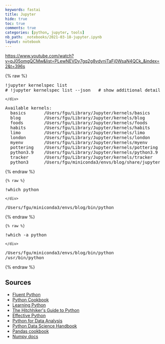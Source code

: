 ```yaml
---
keywords: fastai
title: Jupyter
hide: true
toc: true
comments: true
categories: [python, jupyter, tools]
nb_path: _notebooks/2021-03-18-jupyter.ipynb
layout: notebook
---
```


<!--
#################################################
### THIS FILE WAS AUTOGENERATED! DO NOT EDIT! ###
#################################################
# file to edit: _notebooks/2021-03-18-jupyter.ipynb
-->

<div class="container" id="notebook-container">
        
<div class="cell border-box-sizing text_cell rendered"><div class="inner_cell">
<div class="text_cell_render border-box-sizing rendered_html">
<p><a href="https://www.youtube.com/watch?v=pJ05omgQCMw&amp;list=PLewNEVDy7gq2g8vdvniTaFj0WsaN4QCk_&amp;index=2&amp;t=396s">https://www.youtube.com/watch?v=pJ05omgQCMw&amp;list=PLewNEVDy7gq2g8vdvniTaFj0WsaN4QCk_&amp;index=2&amp;t=396s</a></p>

</div>
</div>
</div>
    {% raw %}
    
<div class="cell border-box-sizing code_cell rendered">
<div class="input">

<div class="inner_cell">
    <div class="input_area">
<div class=" highlight hl-ipython3"><pre><span></span><span class="o">!</span>jupyter kernelspec list
<span class="c1"># !jupyter kernelspec list --json   # show additional details</span>
</pre></div>

    </div>
</div>
</div>

<div class="output_wrapper">
<div class="output">

<div class="output_area">

<div class="output_subarea output_stream output_stdout output_text">
<pre>Available kernels:
  basics       /Users/fgu/Library/Jupyter/kernels/basics
  blog         /Users/fgu/Library/Jupyter/kernels/blog
  foods        /Users/fgu/Library/Jupyter/kernels/foods
  habits       /Users/fgu/Library/Jupyter/kernels/habits
  limo         /Users/fgu/Library/Jupyter/kernels/limo
  london       /Users/fgu/Library/Jupyter/kernels/london
  myenv        /Users/fgu/Library/Jupyter/kernels/myenv
  pottering    /Users/fgu/Library/Jupyter/kernels/pottering
  python3.9    /Users/fgu/Library/Jupyter/kernels/python3.9
  tracker      /Users/fgu/Library/Jupyter/kernels/tracker
  python3      /Users/fgu/miniconda3/envs/blog/share/jupyter/kernels/python3
</pre>
</div>
</div>

</div>
</div>

</div>
    {% endraw %}

    {% raw %}
    
<div class="cell border-box-sizing code_cell rendered">
<div class="input">

<div class="inner_cell">
    <div class="input_area">
<div class=" highlight hl-ipython3"><pre><span></span><span class="o">!</span>which python
</pre></div>

    </div>
</div>
</div>

<div class="output_wrapper">
<div class="output">

<div class="output_area">

<div class="output_subarea output_stream output_stdout output_text">
<pre>/Users/fgu/miniconda3/envs/blog/bin/python
</pre>
</div>
</div>

</div>
</div>

</div>
    {% endraw %}

    {% raw %}
    
<div class="cell border-box-sizing code_cell rendered">
<div class="input">

<div class="inner_cell">
    <div class="input_area">
<div class=" highlight hl-ipython3"><pre><span></span><span class="o">!</span>which -a python
</pre></div>

    </div>
</div>
</div>

<div class="output_wrapper">
<div class="output">

<div class="output_area">

<div class="output_subarea output_stream output_stdout output_text">
<pre>/Users/fgu/miniconda3/envs/blog/bin/python
/usr/bin/python
</pre>
</div>
</div>

</div>
</div>

</div>
    {% endraw %}

<div class="cell border-box-sizing text_cell rendered"><div class="inner_cell">
<div class="text_cell_render border-box-sizing rendered_html">
<h2 id="Sources">Sources<a class="anchor-link" href="#Sources"> </a></h2><ul>
<li><a href="https://www.oreilly.com/library/view/fluent-python/9781491946237/">Fluent Python</a></li>
<li><a href="https://www.oreilly.com/library/view/python-cookbook-3rd/9781449357337/">Python Cookbook</a></li>
<li><a href="https://www.oreilly.com/library/view/learning-python-5th/9781449355722/">Learning Python</a></li>
<li><a href="https://docs.python-guide.org/writing/structure/">The Hitchhiker's Guide to Python</a></li>
<li><a href="https://effectivepython.com">Effective Python</a></li>
<li><a href="https://www.oreilly.com/library/view/python-for-data/9781491957653/">Python for Data Analysis</a></li>
<li><a href="https://www.oreilly.com/library/view/python-data-science/9781491912126/">Python Data Science Handbook</a></li>
<li><a href="https://pandas.pydata.org/pandas-docs/stable/user_guide/cookbook.html">Pandas cookbook</a></li>
<li><a href="https://numpy.org/doc/stable/">Numpy docs</a></li>
</ul>

</div>
</div>
</div>
</div>
 

